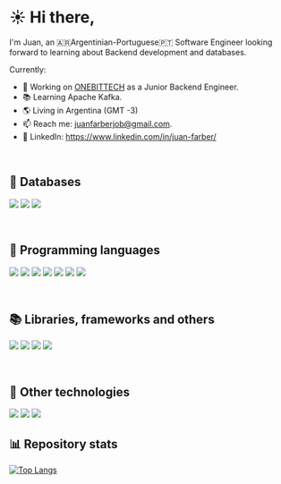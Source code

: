 # ☀️️ Hi there,

I'm Juan, an 🇦🇷Argentinian-Portuguese🇵🇹 Software Engineer looking forward to learning about Backend development and databases.

Currently:
- 👔 Working on <a href="https://onebittech.com/">ONEBITTECH</a> as a Junior Backend Engineer.
- 📚 Learning Apache Kafka.
- 🌎 Living in Argentina (GMT -3)
- 📫 Reach me: juanfarberjob@gmail.com.
- 🔗 LinkedIn: https://www.linkedin.com/in/juan-farber/

<br>

## 💾 Databases
![](https://img.shields.io/badge/MySQL-informational?style=flat&logo=mysql&color=grey)
![](https://img.shields.io/badge/MongoDB-informational?style=flat&logo=mongodb&color=grey)
![](https://img.shields.io/badge/ClickHouse-informational?style=flat&logo=microstrategy&logoColor=yellow&color=grey)

<br>

## 👾 Programming languages
![](https://img.shields.io/badge/Golang-informational?style=flat&logo=go&color=grey)
![](https://img.shields.io/badge/PHP-informational?style=flat&logo=php&color=grey)
![](https://img.shields.io/badge/JavaScript-informational?style=flat&logo=javascript&color=grey)
![](https://img.shields.io/badge/Java-informational?style=flat&logo=java&color=grey)
![](https://img.shields.io/badge/C-informational?style=flat&logo=c&color=grey)
![](https://img.shields.io/badge/Python-informational?style=flat&logo=python&color=grey)
![](https://img.shields.io/badge/Assembly-informational?style=flat&logo=assemblyscript&color=grey)

<br>

## 📚 Libraries, frameworks and others
![](https://img.shields.io/badge/Yii2-informational?style=flat&logo=php&color=grey)
![](https://img.shields.io/badge/NodeJS-informational?style=flat&logo=nodedotjs&color=grey)
![](https://img.shields.io/badge/HTML-informational?style=flat&logo=html5&color=grey)
![](https://img.shields.io/badge/CSS-informational?style=flat&logo=css3&color=grey)

<br>

## 🔧 Other technologies
![](https://img.shields.io/badge/Linux-informational?style=flat&logo=linux&color=grey)
![](https://img.shields.io/badge/Heroku-informational?style=flat&logo=heroku&color=grey)
![](https://img.shields.io/badge/Heroku-informational?style=flat&logo=firebase&color=grey)
<br>

## :bar_chart: Repository stats
[![Top Langs](https://github-readme-stats.vercel.app/api/top-langs/?username=farber98&layout=compact&langs_count=10)](https://github.com/anuraghazra/github-readme-stats)


